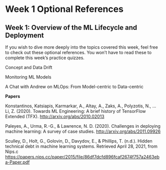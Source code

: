 # Week 1 Optional References

## Week 1: Overview of the ML Lifecycle and Deployment

If you wish to dive more deeply into the topics covered this week, feel free to check out these optional references. You won’t have to read these to complete this week’s practice quizzes.

Concept and Data Drift

Monitoring ML Models

A Chat with Andrew on MLOps: From Model-centric to Data-centric

**Papers**

Konstantinos, Katsiapis, Karmarkar, A., Altay, A., Zaks, A., Polyzotis, N., … Li, Z. (2020). Towards ML Engineering: A brief history of TensorFlow Extended (TFX). http://arxiv.org/abs/2010.02013 

Paleyes, A., Urma, R.-G., & Lawrence, N. D. (2020). Challenges in deploying machine learning: A survey of case studies. http://arxiv.org/abs/2011.09926

Sculley, D., Holt, G., Golovin, D., Davydov, E., & Phillips, T. (n.d.). Hidden technical debt in machine learning systems. Retrieved April 28, 2021, from Nips.c https://papers.nips.cc/paper/2015/file/86df7dcfd896fcaf2674f757a2463eba-Paper.pdf